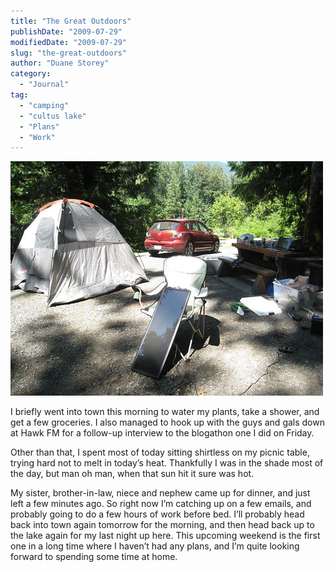 ```yaml
---
title: "The Great Outdoors"
publishDate: "2009-07-29"
modifiedDate: "2009-07-29"
slug: "the-great-outdoors"
author: "Duane Storey"
category:
  - "Journal"
tag:
  - "camping"
  - "cultus lake"
  - "Plans"
  - "Work"
---
```


[![Camping](_images/the-great-outdoors-1.jpg)](http://www.flickr.com/photos/duanestorey/3767239383/)

I briefly went into town this morning to water my plants, take a shower, and get a few groceries. I also managed to hook up with the guys and gals down at Hawk FM for a follow-up interview to the blogathon one I did on Friday.

Other than that, I spent most of today sitting shirtless on my picnic table, trying hard not to melt in today’s heat. Thankfully I was in the shade most of the day, but man oh man, when that sun hit it sure was hot.

My sister, brother-in-law, niece and nephew came up for dinner, and just left a few minutes ago. So right now I’m catching up on a few emails, and probably going to do a few hours of work before bed. I’ll probably head back into town again tomorrow for the morning, and then head back up to the lake again for my last night up here. This upcoming weekend is the first one in a long time where I haven’t had any plans, and I’m quite looking forward to spending some time at home.